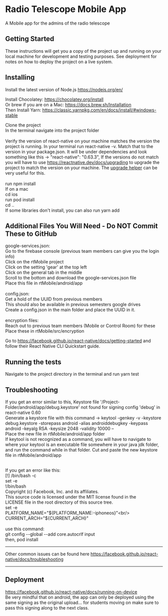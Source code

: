 # Radio Telescope Mobile App

A Mobile app for the admins of the radio telescope

## Getting Started

These instructions will get you a copy of the project up and running on your local machine for development and testing purposes. See deployment for notes on how to deploy the project on a live system.

## Installing

Install the latest version of Node.js https://nodejs.org/en/

Install Chocolatey: https://chocolatey.org/install<br>
Or brew if you are on a Mac: https://docs.brew.sh/Installation <br>
Then Install Yarn: https://classic.yarnpkg.com/en/docs/install/#windows-stable

Clone the project<br/>
In the terminal navigate into the project folder<br/>
<br/> Verify the version of react-native on your machine matches the version the project is running.  In your terminal run react-native -v.  Match that to the version in your package.json.  It will be under dependencies and look something like this -> "react-native": "0.63.3",  If the versions do not match you will have to use https://reactnative.dev/docs/upgrading to upgrade the project to match the version on your machine. The [upgrade helper](https://react-native-community.github.io/upgrade-helper/) can be very useful for this.<br/>
<br/> run npm install<br/> 
If on a mac<br/>
cd ios<br/>
run pod install<br/>
cd ..<br/>
If some libraries don't install, you can also run yarn add <br/>

## Additional Files You Will Need - Do NOT Commit These to GitHub

google-services.json:<br/>
Go to the firebase console (previous team members can give you the login info)<br/>
Click on the rtMobile project <br/>
Click on the setting 'gear' at the top left <br/>
Click on the general tab in the middle<br/>
Scroll to the bottom and download the google-services.json file<br/>
Place this file in rtMobile/android/app<br/>
<br/>config.json:<br/>
Get a hold of the UUID from previous members<br/>
This should also be available in previous semesters google drives<br/>
Create a config.json in the main folder and place the UUID in it.<br/>
<br/>encryption files:<br/>
Reach out to previous team members (Mobile or Control Room) for these<br/>
Place these in rtMobile/src/encryption

Go to https://facebook.github.io/react-native/docs/getting-started and follow their React Native CLI Quickstart guide. 

## Running the tests

Navigate to the project directory in the terminal and run yarn test

## Troubleshooting

If you get an error similar to this, Keystore file '/Project-Folder/android/app/debug.keystore' not found for signing config 'debug' in react-native 0.60<br/>
Generate a keystore file with this command -> keytool -genkey -v -keystore debug.keystore -storepass android -alias androiddebugkey -keypass android -keyalg RSA -keysize 2048 -validity 10000 –<br/>
Place the new file in rtMobile/android/app folder<br/>
If keytool is not recognized as a command, you will have to navigate to where your keytool is an executable file somewhere in your java jdk folder, and run the command while in that folder.  Cut and paste the new keystore file in rtMobile/android/app<br/>
<br/>

If you get an error like this:<br/>
[!] /bin/bash -c<br/> 
set -e<br/>
!/bin/bash<br/>
Copyright (c) Facebook, Inc. and its affiliates.<br/>
This source code is licensed under the MIT license found in the<br/>
LICENSE file in the root directory of this source tree.<br/>
set -e<br/>
PLATFORM_NAME="${PLATFORM_NAME:-iphoneos}"<br/>
CURRENT_ARCH="${CURRENT_ARCH}"<br/>
<br/>use this command:<br/>
git config --global --add core.autocrlf input<br/>
then, pod install<br/>

----

Other common issues can be found here https://facebook.github.io/react-native/docs/troubleshooting

----

## Deployment

https://facebook.github.io/react-native/docs/running-on-device<br/> 
Be very mindful that on android, the app can only be deployed using the same signing as the original upload... for students moving on make sure to pass this signing along to the next class.

